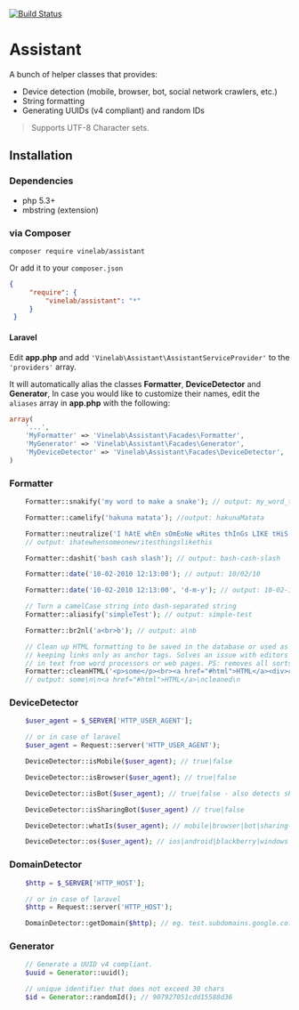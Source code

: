 [![Build Status](https://travis-ci.org/Vinelab/assistant.png?branch=master)](https://travis-ci.org/Vinelab/assistant)

# Assistant
A bunch of helper classes that provides:

- Device detection (mobile, browser, bot, social network crawlers, etc.)
- String formatting
- Generating UUIDs (v4 compliant) and random IDs

> Supports UTF-8 Character sets.

## Installation

### Dependencies
- php 5.3+
- mbstring (extension)

### via Composer
```
composer require vinelab/assistant
```

Or add it to your `composer.json`

```json
{
     "require": {
         "vinelab/assistant": "*"
     }
 }
```

#### Laravel
Edit **app.php** and add `'Vinelab\Assistant\AssistantServiceProvider'` to the `'providers'` array.

It will automatically alias the classes **Formatter**, **DeviceDetector** and **Generator**,
In case you would like to customize their names, edit the `aliases` array in **app.php** with the following:

```php
array(
	'...',
	'MyFormatter' => 'Vinelab\Assistant\Facades\Formatter',
	'MyGenerator' => 'Vinelab\Assistant\Facades\Generator',
	'MyDeviceDetector' => 'Vinelab\Assistant\Facades\DeviceDetector',
)
```

### Formatter

```php
	Formatter::snakify('my word to make a snake'); // output: my_word_to_make_a_snake

	Formatter::camelify('hakuna matata'); //output: hakunaMatata

	Formatter::neutralize('I hAtE whEn sOmEoNe wRites thInGs LIKE tHiS');
	// output: ihatewhensomeonewritesthingslikethis

	Formatter::dashit('bash cash slash'); // output: bash-cash-slash

	Formatter::date('10-02-2010 12:13:00'); // output: 10/02/10

	Formatter::date('10-02-2010 12:13:00', 'd-m-y'); // output: 10-02-10

	// Turn a camelCase string into dash-separated string
	Formatter::aliasify('simpleTest'); // output: simple-test

	Formatter::br2nl('a<br>b'); // output: a\nb

	// Clean up HTML formatting to be saved in the database or used as plain text
	// keeping links only as anchor tags. Solves an issue with editors when pasting
	// in text from word processors or web pages. PS: removes all sorts of media.
	Formatter::cleanHTML('<p>some</p><br><a href="#html">HTML</a><div>cleaned</div><img src="http://come.img" />');
	// output: some\n\n<a href="#html">HTML</a>\ncleaned\n
```

### DeviceDetector

```php
	$user_agent = $_SERVER['HTTP_USER_AGENT'];

	// or in case of laravel
	$user_agent = Request::server('HTTP_USER_AGENT');

	DeviceDetector::isMobile($user_agent); // true|false

	DeviceDetector::isBrowser($user_agent); // true|false

	DeviceDetector::isBot($user_agent); // true|false - also detects sharing bots

	DeviceDetector::isSharingBot($user_agent) // true|false

	DeviceDetector::whatIs($user_agent); // mobile|browser|bot|sharing-bot

	DeviceDetector::os($user_agent); // ios|android|blackberry|windows|other
```

### DomainDetector

```php
	$http = $_SERVER['HTTP_HOST'];

	// or in case of laravel
	$http = Request::server('HTTP_HOST');

	DomainDetector::getDomain($http); // eg. test.subdomains.google.co.uk -> google

```

### Generator

```php
	// Generate a UUID v4 compliant.
	$uuid = Generator::uuid();

	// unique identifier that does not exceed 30 chars
	$id = Generator::randomId(); // 907927051cdd15588d36
```
